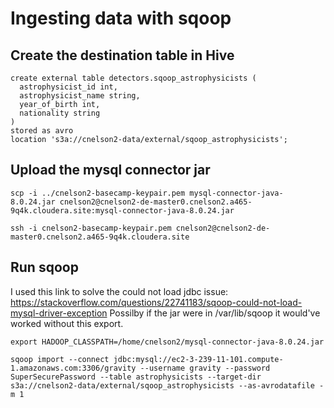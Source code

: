 # Ingesting data with sqoop


## Create the destination table in Hive

```
create external table detectors.sqoop_astrophysicists (
  astrophysicist_id int,
  astrophysicist_name string,
  year_of_birth int,
  nationality string
)
stored as avro
location 's3a://cnelson2-data/external/sqoop_astrophysicists';
```

## Upload the mysql connector jar
```
scp -i ../cnelson2-basecamp-keypair.pem mysql-connector-java-8.0.24.jar cnelson2@cnelson2-de-master0.cnelson2.a465-9q4k.cloudera.site:mysql-connector-java-8.0.24.jar

ssh -i cnelson2-basecamp-keypair.pem cnelson2@cnelson2-de-master0.cnelson2.a465-9q4k.cloudera.site
```


## Run sqoop

I used this link to solve the could not load jdbc issue:  https://stackoverflow.com/questions/22741183/sqoop-could-not-load-mysql-driver-exception
Possilby if the jar were in /var/lib/sqoop it would've worked without this export.

```
export HADOOP_CLASSPATH=/home/cnelson2/mysql-connector-java-8.0.24.jar

sqoop import --connect jdbc:mysql://ec2-3-239-11-101.compute-1.amazonaws.com:3306/gravity --username gravity --password SuperSecurePassword --table astrophysicists --target-dir s3a://cnelson2-data/external/sqoop_astrophysicists --as-avrodatafile -m 1
```

